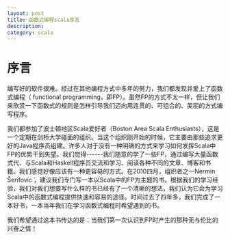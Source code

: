 ```yaml
---
layout: post
title: 函数式编程scala序言
description: 
category: scala
---
```


序言
===
编写好的软件很难。经过在其他编程方式中多年的努力，我们都发现并爱上了函数式编程（ functional programming，即FP）。虽然FP的方式不太一样，但让我们来欣赏一下函数式的规则是怎样引导我们迈向用连贯的、可组合的、美丽的方式编写程序。

我们都参加了波士顿地区Scala爱好者（Boston Area Scala Enthusiasts），这是一个定期在剑桥大学碰面的组织。当这个组织刚开始的时候，它主要由那些追求更好的Java程序员组建。许多人对于没有一种明确的方式来学习如何发挥Scala中FP的优势干到失望。我们觉得------我们随意的学了一些FP，通过编写大量函数式代、与Scala和Haskell程序员交流和学习、阅读各种不同的文章、博客和书籍。我们感觉好像应该有一种更容易的方式。在2010四月，组织者之一Nermin Šerifovic ́，建议我们专门写一本以Scala中的FP为主题的书。根据我们的学习经验，我们对我们想要写什么样的书已经有了一个清晰的想法，我们认为它会为学习Scala中的函数式编程提供快速和容易的途径。时间过去了四年多，我们完成了一本好书，一本当年我们在学习函数式编程时希望遇到的书。

我们希望通过这本书传达的是：当我们第一次认识到FP时产生的那种无与伦比的兴奋之情！
